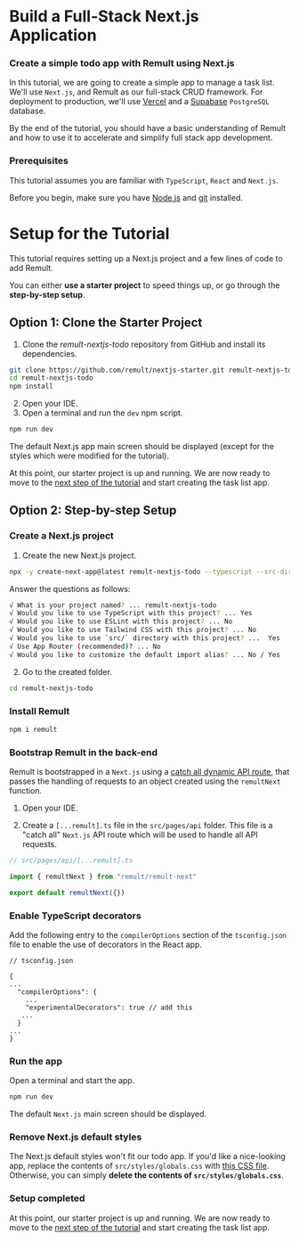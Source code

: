 # Build a Full-Stack Next.js Application

### Create a simple todo app with Remult using Next.js

In this tutorial, we are going to create a simple app to manage a task list. We'll use `Next.js`, and Remult as our full-stack CRUD framework. For deployment to production, we'll use [Vercel](https://vercel.com/) and a [Supabase](https://supabase.com/) `PostgreSQL` database.

By the end of the tutorial, you should have a basic understanding of Remult and how to use it to accelerate and simplify full stack app development.

### Prerequisites

This tutorial assumes you are familiar with `TypeScript`, `React` and `Next.js`.

Before you begin, make sure you have [Node.js](https://nodejs.org) and [git](https://git-scm.com/) installed. <!-- consider specifying Node minimum version with npm -->

# Setup for the Tutorial

This tutorial requires setting up a Next.js project and a few lines of code to add Remult.

You can either **use a starter project** to speed things up, or go through the **step-by-step setup**.

## Option 1: Clone the Starter Project

1. Clone the _remult-nextjs-todo_ repository from GitHub and install its dependencies.



```sh
git clone https://github.com/remult/nextjs-starter.git remult-nextjs-todo
cd remult-nextjs-todo
npm install
```

2. Open your IDE.
3. Open a terminal and run the `dev` npm script.

```sh
npm run dev
```

The default Next.js app main screen should be displayed (except for the styles which were modified for the tutorial).

At this point, our starter project is up and running. We are now ready to move to the [next step of the tutorial](./entities.md) and start creating the task list app.

## Option 2: Step-by-step Setup

### Create a Next.js project

1. Create the new Next.js project.

```sh
npx -y create-next-app@latest remult-nextjs-todo --typescript --src-dir
```
Answer the questions as follows:
```sh
√ What is your project named? ... remult-nextjs-todo
√ Would you like to use TypeScript with this project? ... Yes
√ Would you like to use ESLint with this project? ... No 
√ Would you like to use Tailwind CSS with this project? ... No 
√ Would you like to use `src/` directory with this project? ...  Yes
√ Use App Router (recommended)? ... No 
√ Would you like to customize the default import alias? ... No / Yes
```

2. Go to the created folder.

```sh
cd remult-nextjs-todo
```

### Install Remult

```sh
npm i remult
```

### Bootstrap Remult in the back-end

Remult is bootstrapped in a `Next.js` using a [catch all dynamic API route](https://nextjs.org/docs/api-routes/dynamic-api-routes#optional-catch-all-api-routes), that passes the handling of requests to an object created using the `remultNext` function.

1. Open your IDE.

2. Create a `[...remult].ts` file in the `src/pages/api` folder. This file is a "catch all" `Next.js` API route which will be used to handle all API requests.

```ts
// src/pages/api/[...remult].ts

import { remultNext } from "remult/remult-next"

export default remultNext({})
```

### Enable TypeScript decorators

Add the following entry to the `compilerOptions` section of the `tsconfig.json` file to enable the use of decorators in the React app.

```json{7}
// tsconfig.json

{
...
  "compilerOptions": {
    ...
    "experimentalDecorators": true // add this
   ...
  }
...
}

```

### Run the app

Open a terminal and start the app.

```sh
npm run dev
```

The default `Next.js` main screen should be displayed.


### Remove Next.js default styles

The Next.js default styles won't fit our todo app. If you'd like a nice-looking app, replace the contents of `src/styles/globals.css` with [this CSS file](https://raw.githubusercontent.com/remult/nextjs-starter/main/src/styles/globals.css). Otherwise, you can simply **delete the contents of `src/styles/globals.css`**.

### Setup completed

At this point, our starter project is up and running. We are now ready to move to the [next step of the tutorial](./entities.md) and start creating the task list app.
